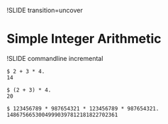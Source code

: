 !SLIDE transition=uncover

# Simple Integer Arithmetic

!SLIDE commandline incremental

	$ 2 + 3 * 4.
	14

	$ (2 + 3) * 4.
	20

	$ 123456789 * 987654321 * 123456789 * 987654321.
	14867566530049990397812181822702361
